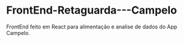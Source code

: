 # FrontEnd-Retaguarda---Campelo
FrontEnd feito em React para alimentação e analise de dados do App Campelo.
